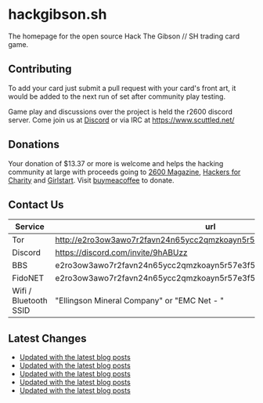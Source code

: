 # hackgibson.sh
The homepage for the open source Hack The Gibson // SH trading card game.


## Contributing

To add your card just submit a pull request with your card's front art, it would be added to the next run of set after community play testing.

Game play and discussions over the project is held the r2600 discord server. Come join us at [Discord](https://discord.com/invite/9hABUzz) or via IRC at https://www.scuttled.net/


## Donations

Your donation of $13.37 or more is welcome and helps the hacking community at large with proceeds going to [2600 Magazine](https://2600.com/), [Hackers for Charity](https://hackersforcharity.org) and [Girlstart](https://girlstart.org).  Visit [buymeacoffee](https://www.buymeacoffee.com/hackgibson.sh) to donate.


## Contact Us

Service | url
-|-
Tor | http://e2ro3ow3awo7r2favn24n65ycc2qmzkoayn5r57e3f56nvjwdcgg32ad.onion
Discord | https://discord.com/invite/9hABUzz
BBS | e2ro3ow3awo7r2favn24n65ycc2qmzkoayn5r57e3f56nvjwdcgg32ad.onion:23
FidoNET | e2ro3ow3awo7r2favn24n65ycc2qmzkoayn5r57e3f56nvjwdcgg32ad.onion:24554
Wifi / Bluetooth SSID | "Ellingson Mineral Company" or "EMC Net - <fidonet address>"

## Latest Changes
<!-- BLOG-POST-LIST:START -->
- [Updated with the latest blog posts](https://github.com/DFW2600/hackgibson.sh/commit/c48b71d577d1e9a5918539ba926a72ed2f460198)
- [Updated with the latest blog posts](https://github.com/DFW2600/hackgibson.sh/commit/c2d39b40c96cdb1a00116766cb71efb5d2a26007)
- [Updated with the latest blog posts](https://github.com/DFW2600/hackgibson.sh/commit/5f68fa51f4e15fa03646872ea0ce9377047602d8)
- [Updated with the latest blog posts](https://github.com/DFW2600/hackgibson.sh/commit/802a05a7e246fecb1c6bc75348fa1286f705fb14)
- [Updated with the latest blog posts](https://github.com/DFW2600/hackgibson.sh/commit/3922d4db429e7726a738fca8480bb099f4a1adbf)
<!-- BLOG-POST-LIST:END -->
